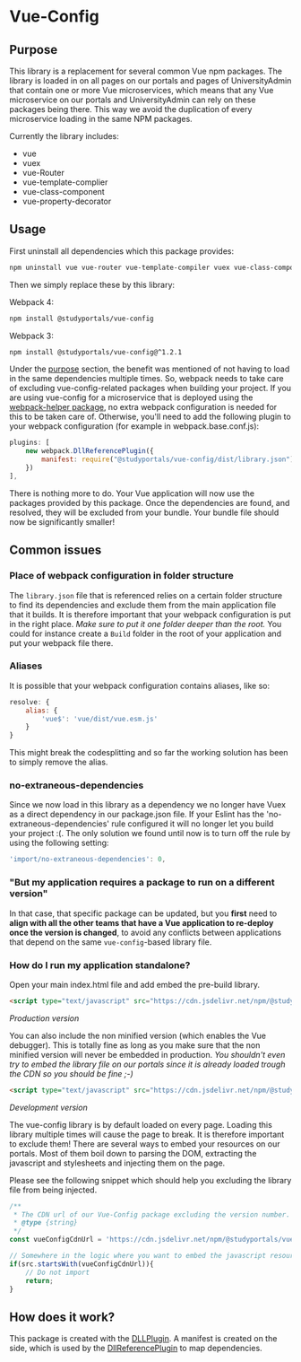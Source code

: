# Vue-Config

## Purpose
This library is a replacement for several common Vue npm packages. The library 
is loaded in on all pages on our portals and pages of UniversityAdmin that contain
one or more Vue microservices, which means that any Vue microservice on our portals
and UniversityAdmin can rely on these packages being there. This way we avoid the
duplication of every microservice loading in the same NPM packages.
 
Currently the library includes:

* vue
* vuex
* vue-Router
* vue-template-complier
* vue-class-component
* vue-property-decorator

## Usage
First uninstall all dependencies which this package provides:

```bash
npm uninstall vue vue-router vue-template-compiler vuex vue-class-component vue-property-decorator
```

Then we simply replace these by this library:

Webpack 4: 
```bash
npm install @studyportals/vue-config
```

Webpack 3: 
```bash
npm install @studyportals/vue-config@^1.2.1
```

Under the [purpose](#purpose) section, the benefit was mentioned of not having to
load in the same dependencies multiple times. So, webpack needs to take care of
excluding vue-config-related packages when building your project. If you are using
vue-config for a microservice that is deployed using the [webpack-helper package](https://github.com/studyportals/webpack-helper),
no extra webpack configuration is needed for this to be taken care of. Otherwise,
you'll need to add the following plugin to your webpack configuration (for example
in webpack.base.conf.js):

``` javascript
plugins: [
    new webpack.DllReferencePlugin({
        manifest: require("@studyportals/vue-config/dist/library.json")
    })
],
```

There is nothing more to do. Your Vue application will now use the packages provided by this package.
Once the dependencies are found, and resolved, they will be excluded from your bundle. Your bundle
file should now be significantly smaller!

## Common issues

### Place of webpack configuration in folder structure
The `library.json` file that is referenced relies on a certain folder structure to find its dependencies and exclude 
them from the main application file that it builds. It is therefore important that your webpack configuration is put
in the right place. *Make sure to put it one folder deeper than the root.* You could for instance create a `Build` folder
in the root of your application and put your webpack file there.

### Aliases
It is possible that your webpack configuration contains aliases, like so: 

```javascript
resolve: {
    alias: {
        'vue$': 'vue/dist/vue.esm.js'
    }
}
```
This might break the codesplitting and so far the working solution has been to simply remove the alias.

### no-extraneous-dependencies
Since we now load in this library as a dependency we no longer have Vuex as a direct dependency in our package.json file.
If your Eslint has the 'no-extraneous-dependencies' rule configured it will no longer let you build your project :(. The 
only solution we found until now is to turn off the rule by using the following setting:

```javascript
'import/no-extraneous-dependencies': 0,
```

### "But my application requires a package to run on a different version"

In that case, that specific package can be updated, but you **first** need to
**align with all the other teams that have a Vue application to re-deploy once the
version is changed**, to avoid any conflicts between applications that depend on
the same `vue-config`-based library file.


### How do I run my application standalone?
Open your main index.html file and add embed the pre-build library.
```html
<script type="text/javascript" src="https://cdn.jsdelivr.net/npm/@studyportals/vue-config/dist/library.min.js"></script>
```
_Production version_

You can also include the non minified version (which enables the Vue debugger). This is totally fine
as long as you make sure that the non minified version will never be embedded in production. _You shouldn't
even try to embed the library file on our portals since it is already loaded trough the CDN so you should be
fine ;-)_
```html
<script type="text/javascript" src="https://cdn.jsdelivr.net/npm/@studyportals/vue-config/dist/library.js"></script>
```
_Development version_

The vue-config library is by default loaded on every page. Loading this library multiple times will cause the page
to break. It is therefore important to exclude them! There are several ways to embed your resources on our portals. Most of them boil down to parsing the DOM, extracting the javascript and stylesheets and injecting them on the page.

Please see the following snippet which should help you excluding the library file from being injected.

``` javascript
/**
 * The CDN url of our Vue-Config package excluding the version number.
 * @type {string}
 */
const vueConfigCdnUrl = 'https://cdn.jsdelivr.net/npm/@studyportals/vue-config';

// Somewhere in the logic where you want to embed the javascript resource.
if(src.startsWith(vueConfigCdnUrl)){
    // Do not import
    return;
}
```

## How does it work?

This package is created with the [DLLPlugin](https://webpack.js.org/plugins/dll-plugin/).
A manifest is created on the side, which is used by the [DllReferencePlugin](https://webpack.js.org/plugins/dll-plugin/#dllreferenceplugin) to map dependencies.
